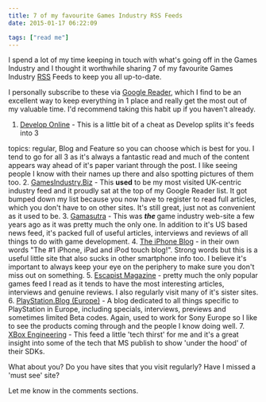 ```yaml
---
title: 7 of my favourite Games Industry RSS Feeds
date: 2015-01-17 06:22:09

tags: ["read me"]
---
```


I spend a lot of my time keeping in touch with what's going off in the
Games Industry and I thought it worthwhile sharing 7 of my favourite
Games Industry [RSS](http://blog.gamefreelancing.com/p/what-is-rss.html) Feeds to keep you all up-to-date.

I personally subscribe to these via [Google
Reader](http://www.google.com/reader), which I find to be an excellent way to keep everything in 1 place and really get the most out of my valuable time. I'd recommend taking this habit up if you haven't
already.

1.  [Develop
    Online](http://www.develop-online.net/ "Develop Magazine Online") -
    This is a little bit of a cheat as Develop splits it's feeds into 3

topics: regular, Blog and Feature so you can choose which is best
for you. I tend to go for all 3 as it's always a fantastic read and
much of the content appears way ahead of it's paper variant through
the post. I like seeing people I know with their names up there and
also spotting pictures of them too. 2. [GamesIndustry.Biz](http://www.gamesindustry.biz/ "GI") - This
**used** to be my most visited UK-centric industry feed and it
proudly sat at the top of my Google Reader list. It got bumped down
my list because you now have to register to read full articles,
which you don't have to on other sites. It's still great, just not
as convenient as it used to be. 3. [Gamasutra](http://www.gamasutra.com/ "Gamasutra - The Art & Business of Computer Games") -
This was **_the <span style="font-weight: normal;"><span
    style="font-style: normal;">game industry web-site a few years ago
as it was pretty much the only one. In addition to it's US based
news feed, it's packed full of useful articles, interviews and
reviews of all things to do with game development.</span></span>_** 4. **_<span style="font-weight: normal;"><span
    style="font-style: normal;">[The iPhone
Blog](http://www.tipb.com/ "The iPhone Blog") - in their own words
"The \#1 iPhone, iPad and iPod touch blog!". Strong words but this
is a useful little site that also sucks in other smartphone info
too. I believe it's important to always keep your eye on the
periphery to make sure you don't miss out on
something.</span></span>_** 5. **_<span style="font-weight: normal;"><span
    style="font-style: normal;">[Escapist
Magazine](http://www.escapistmagazine.com/ "Kotaku") - pretty much
the only popular games feed I read as it tends to have the most
interesting articles, interviews and genuine reviews. I also
regularly visit many of it's sister sites.</span></span>_** 6. **_<span style="font-weight: normal;"><span
    style="font-style: normal;">[PlayStation.Blog
(Europe)](http://blog.eu.playstation.com/ "PlayStation.Blog (Europe)") -
A blog dedicated to all things specific to PlayStation in Europe,
including specials, interviews, previews and sometimes limited Beta
codes. Again, used to work for Sony Europe so I like to see the
products coming through and the people I know doing
well.</span></span>_** 7. **_<span style="font-weight: normal;"><span
    style="font-style: normal;">[XBox
Engineering](http://www.xbox.com/en-US/live/engineeringblog/ "PlayStation.Blog (Europe)") -
This feed a little 'tech thirst' for me and it's a great insight
into some of the tech that MS publish to show 'under the hood' of
their SDKs.</span></span>_**

What about you? Do you have sites that you visit regularly? Have I
missed a 'must see' site?

Let me know in the comments sections.
